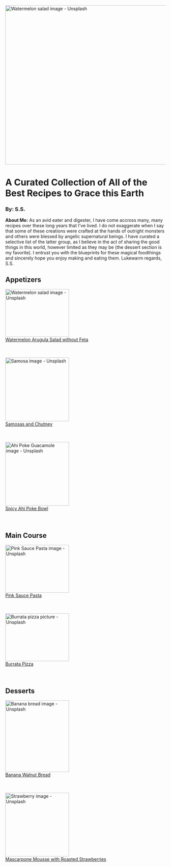 <!DOCTYPE html>

<head>
  <title>The Best Food</title>
</head>
 <img src="https://images.unsplash.com/photo-1637370988123-41bd9a6bcd48?q=80&w=2070&auto=format&fit=crop&ixlib=rb-4.0.3&ixid=M3wxMjA3fDB8MHxwaG90by1wYWdlfHx8fGVufDB8fHx8fA%3D%3D" alt="Watermelon salad image - Unsplash" width="800" height="500"/>
   
  <h1> A Curated Collection of All of the Best Recipes to Grace this Earth</h1>
    <h3><strong>By: S.S.</strong></h3>

  <p><strong>About Me:</strong> As an avid eater and digester, I have come accross many, many recipes over these long years that I've lived. I do not exaggerate when I say that some of these creations were crafted at the hands of outright monsters and others were blessed by angelic supernatural beings. I have curated a selective list of the latter group, as I believe in the act of sharing the good things in this world, however limited as they may be (the dessert section is my favorite). I entrust you with the blueprints for these magical foodthings and sincerely hope you enjoy making and eating them. Lukewarm regards, S.S.</p>

 <h2>Appetizers</h2>

   <img src="https://images.unsplash.com/photo-1529059997568-3d847b1154f0?q=80&w=2070&auto=format&fit=crop&ixlib=rb-4.0.3&ixid=M3wxMjA3fDB8MHxwaG90by1wYWdlfHx8fGVufDB8fHx8fA%3D%3D" alt="Watermelon salad image - Unsplash" width="200" height="150"/><br>
   <a href="http://get2droothealthandwellness.com/2021/08/20/watermelon-and-arugula-salad-oil-free-and-dairy-free/" target="_blank">Watermelon Arugula Salad without Feta</a><br><br><br>

   <img src="https://plus.unsplash.com/premium_photo-1695297516676-04a259917c03?q=80&w=1974&auto=format&fit=crop&ixlib=rb-4.0.3&ixid=M3wxMjA3fDB8MHxwaG90by1wYWdlfHx8fGVufDB8fHx8fA%3D%3D" alt="Samosa image - Unsplash" width="200" height="200"/><br>
   <a href="https://www.indianhealthyrecipes.com/samosa-recipe-make-samosa/" target="_blank">Samosas and Chutney</a><br><br><br>

   <img src="https://images.unsplash.com/photo-1619810816619-8f98478ce85e?q=80&w=2014&auto=format&fit=crop&ixlib=rb-4.0.3&ixid=M3wxMjA3fDB8MHxwaG90by1wYWdlfHx8fGVufDB8fHx8fA%3D%3D" alt="Ahi Poke Guacamole image - Unsplash" width="200" height="200"/><br>
   <a href="https://www.skinnytaste.com/spicy-tuna-poke-bowls/" target="_blank">Spicy Ahi Poke Bowl</a><br><br><br>

 <h2>Main Course</h2>

   <img src="https://images.unsplash.com/photo-1709201417401-5c72ed84f191?q=80&w=2123&auto=format&fit=crop&ixlib=rb-4.0.3&ixid=M3wxMjA3fDB8MHxwaG90by1wYWdlfHx8fGVufDB8fHx8fA%3D%3D" alt="Pink Sauce Pasta image - Unsplash" width="200" height="150"/><br>
   <a href="https://tastesbetterfromscratch.com/pink-sauce-pasta/" target="_blank">Pink Sauce Pasta</a><br><br><br>

   <img src="https://images.unsplash.com/photo-1689458322730-ea01146cceae?q=80&w=2070&auto=format&fit=crop&ixlib=rb-4.0.3&ixid=M3wxMjA3fDB8MHxwaG90by1wYWdlfHx8fGVufDB8fHx8fA%3D%3D" alt="Burrata pizza picture - Unsplash" width="200" height="150" ><br>
   <a href="https://italianfoodforever.com/2015/11/buffalo-mozzarella-burrata-pizza/" target="_blank">Burrata Pizza</a><br><br><br>

 <h2>Desserts</h2>

   <img src="https://images.unsplash.com/photo-1606101204735-85ad3a8bfd81?q=80&w=1974&auto=format&fit=crop&ixlib=rb-4.0.3&ixid=M3wxMjA3fDB8MHxwaG90by1wYWdlfHx8fGVufDB8fHx8fA%3D%3D" alt="Banana bread image - Unsplash" width="200" height="225"/><br>
   <a href="https://www.foodnetwork.com/recipes/food-network-kitchen/banana-walnut-bread-recipe-2011439" target="_blank">Banana Walnut Bread</a><br><br><br>

   <img src="https://plus.unsplash.com/premium_photo-1676642614820-7350a4fb546d?q=80&w=1974&auto=format&fit=crop&ixlib=rb-4.0.3&ixid=M3wxMjA3fDB8MHxwaG90by1wYWdlfHx8fGVufDB8fHx8fA%3D%3D" alt="Strawberry image - Unsplash" width="200" height="200"/><br>
   <a href="https://alldayidreamaboutfood.com/low-carb-mascarpone-mousse-with-roasted-strawberries/" target="_blank">Mascarpone Mousse with Roasted Strawberries</a><br><br>
